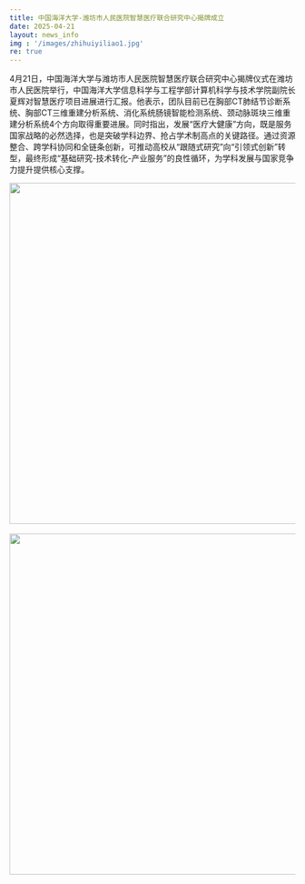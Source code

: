 ```yaml
---
title: 中国海洋大学-潍坊市人民医院智慧医疗联合研究中心揭牌成立
date: 2025-04-21
layout: news_info
img : '/images/zhihuiyiliao1.jpg'
re: true
---
```

4月21日，中国海洋大学与潍坊市人民医院智慧医疗联合研究中心揭牌仪式在潍坊市人民医院举行，中国海洋大学信息科学与工程学部计算机科学与技术学院副院长夏辉对智慧医疗项目进展进行汇报。他表示，团队目前已在胸部CT肺结节诊断系统、胸部CT三维重建分析系统、消化系统肠镜智能检测系统、颈动脉斑块三维重建分析系统4个方向取得重要进展。同时指出，发展“医疗大健康”方向，既是服务国家战略的必然选择，也是突破学科边界、抢占学术制高点的关键路径。通过资源整合、跨学科协同和全链条创新，可推动高校从“跟随式研究”向“引领式创新”转型，最终形成“基础研究-技术转化-产业服务”的良性循环，为学科发展与国家竞争力提升提供核心支撑。

<div style="text-align: center;">
    <img src="{{ '/images/zhihuiyiliao2.jpg' | relative_src }} " width="800" height="600" style="margin: auto;"/>
</div>

<br/>
<div style="text-align: center;">
    <img src="{{ '/images/zhihuiyiliao1.jpg' | relative_src }} " width="800" height="600" style="margin: auto;"/>
</div>